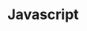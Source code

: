 # Javascript
> <script> 태그를 이용하면 자바스크립트 프로그램을 HTML 문서 대부분의 위치에 삽입할 수 있습니다. <br><br>
> 
#### 외부 스크립트 
> 자바스크립트 코드의 양이 많은 경우엔, 파일로 소분하여 저장할 수 있습니다. <br>
> 이렇게 분해해 놓은 각 파일은 src 속성을 사용해 HTML에 삽입합니다 <br> 
>   ## :warning:  <br>
>  * src 속성이 있으면 태그 내부의 코드는 무시됩니다. <br>
> * <script> 태그는 src 속성과 내부 코드를 동시에 가지지 못합니다. <br>
>  
>  ```c
> <script src="file.js">
>      alert(1); // src 속성이 사용되었으므로 이 코드는 무시됩니다.
> </script>
> ``` 
> <br>   
> * 역 따옴표(백틱, backtick) : `Hello` <br>
>       역 따옴표로 변수나 표현식을 감싼 후 ${…}안에 넣어주면, 아래와 같이 원하는 변수나 표현식을 문자열 중간에 손쉽게 넣을 수 있습니다. <br>
> 
>  ```c
> let name = "John";
> 
> // 변수를 문자열 중간에 삽입
> alert( `Hello, ${name}!` ); // Hello, John!
>
> // 표현식을 문자열 중간에 삽입
> alert( `the result is ${1 + 2}` ); // the result is 3
> ``` 
> <br> 
>  
> #### 세미콜론 
> 줄 바꿈이 있다면 세미콜론(semicolon)을 생략할 수 있습니다. <br>
> 아래 코드는 에러 없이 동작합니다.
>  ```c
> alert('Hello')
> alert('World')
> ```
>  <br>
> <br>
>
> #### 변수
> * var는 let과 거의 동일하게 동작합니다. var도 let처럼 변수를 선언하는 데 쓰이죠. 다만 var는 ‘오래된’ 방식입니다. <br>
> * 여러 단어를 조합하여 변수명을 만들 땐 카멜 표기법(camelCase)가 흔히 사용됩니다. 카멜 표기법은 단어를 차례대로 나열하면서 첫 단어를 제외한 각 단어의 첫 글자를 대문자로 작성합니다. myVeryLongName같이 말이죠. 
> <br>
>  
> #### 상수
> * 변화하지 않는 변수를 선언할 땐, let 대신 const를 사용합니다. <br>
> * const로 선언한 변수를 '상수(constant)'라고 부릅니다. 상수는 재할당할 수 없으므로 상수를 변경하려고 하면 에러가 발생합니다.
> ```c
> const myBirthday = '18.04.1982';
> myBirthday = '01.01.2001'; // error, can't reassign the constant!
> ```  
> <br>
>
> #### undefined 값
> * undefined 값도 null 값처럼 자신만의 자료형을 형성합니다.
> * undefined는 '값이 할당되지 않은 상태’를 나타낼 때 사용합니다.
> * 변수는 선언했지만, 값을 할당하지 않았다면 해당 변수에 undefined가 자동으로 할당됩니다.
> ```c
> let age;
> alert(age); // 'undefined'가 출력됩니다.
> ``` 
> <br>
> <br>
>
> #### null 값
> * null 값은 지금까지 소개한 자료형 중 어느 자료형에도 속하지 않는 값입니다.
> * null 값은 오로지 null 값만 포함하는 별도의 자료형을 만듭니다.
> * null의 typeof 연산은 "object"인데, 이는 언어상 오류입니다. null은 객체가 아닙니다.
>
> <br><br>
>
> - 객체(object)형은 특수한 자료형입니다.
> 객체형을 제외한 다른 자료형은 문자열이든 숫자든 한 가지만 표현할 수 있기 때문에 원시(primitive) 자료형이라 부릅니다. 반면 객체는 데이터 컬렉션이나 복잡한 개체(entity)를 표현할 수 있습니다. <br>
> - 심볼(symbol)형은 객체의 고유한 식별자(unique identifier)를 만들 때 사용됩니다. 
> 
> <br>
>
> #### typeof 연산자
> * typeof 연산자는 인수의 자료형을 반환합니다. 자료형에 따라 처리 방식을 다르게 하고 싶거나 변수의 자료형을 빠르게 알아내고자 할 때 유용합니다.
> * typeof 연산자는 두 가지 형태의 문법을 지원합니다.
> 1. 연산자: typeof x
> 2. 함수: typeof(x) <br>
> 괄호가 있든 없든 결과가 동일합니다. <br>
> typeof x를 호출하면 인수의 자료형을 나타내는 문자열을 반환합니다.
> ```c
> ypeof undefined // "undefined"
>
> typeof 0 // "number"
>
> typeof 10n // "bigint"
>
> typeof true // "boolean"
> 
> typeof "foo" // "string"
>
> typeof Symbol("id") // "symbol"
>
> typeof Math // "object"  (1)
>
> typeof null // "object"  (2)
>
> typeof alert // "function"  (3)
> ``` 
>
> <br> <br>
>
> #### alert
> * alert 함수는 앞선 예제에서 살펴본 바 있습니다. 이 함수가 실행되면 사용자가 ‘확인(OK)’ 버튼을 누를 때까지 메시지를 보여주는 창이 계속 떠있게 됩니다.
>
> <br>
>
> #### prompt
> * 브라우저에서 제공하는 prompt 함수는 두 개의 인수를 받습니다.
> * 함수가 실행되면 텍스트 메시지와 입력 필드(input field), 확인(OK) 및 취소(Cancel) 버튼이 있는 모달 창을 띄워줍니다.
> * title : 사용자에게 보여줄 문자열 <br>
> * default : 입력 필드의 초깃값(선택값) <br>
> * 인수를 감싸는 대괄호 [...]의 의미 : default를 감싸는 대괄호는 이 매개변수가 필수가 아닌 선택값이라는 것을 의미합니다.
>
> ```c
> result = prompt(title, [default]);
> ``` 
> <br>
>
> * prompt 함수는 사용자가 입력 필드에 기재한 문자열을 반환합니다. 사용자가 입력을 취소한 경우는 null이 반환됩니다.
>
> ```c
> let age = prompt('나이를 입력해주세요.', 100);
>
> alert(`당신의 나이는 ${age}살 입니다.`); // 당신의 나이는 100살입니다.
> ``` 
>
> :warning: Internet Explorer(IE)에서는 항상 '기본값’을 넣어주세요. <br>  
> * 프롬프트 함수의 두 번째 매개변수는 선택사항이지만, 이 매개변수가 없는 경우 IE는 "undefined"를 입력 필드에 명시합니다. <br>
> * IE 사용자를 비롯한 모든 사용자에게 깔끔한 프롬프트를 보여주려면 아래와 같이 두 번째 매개변수를 항상 전달해 줄 것을 권장합니다.
> ```c
> let test = prompt("Test", ''); // <-- IE 사용자를 위한 매개변수 처리
> ``` 
>
> <br>
> <br>
> 
> #### 컨펌 대화상자
> ```c
> result = confirm(question);
> ``` 
> confirm 함수는 매개변수로 받은 question(질문)과 확인 및 취소 버튼이 있는 모달 창을 보여줍니다. <br>
> 사용자가 확인버튼를 누르면 true, 그 외의 경우는 false를 반환합니다.
> 
> ```c
> let isBoss = confirm("당신이 주인인가요?");
>
> alert( isBoss ); // 확인 버튼을 눌렀다면 true가 출력됩니다.
> ``` 
> 
> <br>
> <br>
> 
> #### 문자형으로 변환
> * 문자형으로의 형 변환은 문자형의 값이 필요할 때 일어납니다. <br>
> * alert메서드는 매개변수로 문자형을 받기 때문에, alert(value)에서 value는 문자형이어야 합니다. 만약, 다른 형의 값을 전달받으면 이 값은 문자형으로 자동 변환됩니다. <br>
> * String(value) 함수를 호출해 전달받은 값을 문자열로 변환 할 수도 있습니다. <br>
> 
> ```c
> let value = true;
> alert(typeof value); // boolean
>
> value = String(value); // 변수 value엔 문자열 "true"가 저장됩니다.
> alert(typeof value); // string
> ``` 
> false는 문자열 "false"로, null은 문자열 "null"로 변환되는 것과 같이, 문자형으로의 변환은 대부분 예측 가능한 방식으로 일어납니다. <br>
> 
> <br> <br>
>
> #### 숫자형으로 변환
> 숫자형으로의 변환은 수학과 관련된 함수와 표현식에서 자동으로 일어납니다.
> ```c
> alert( "6" / "2" ); // 3, 문자열이 숫자형으로 자동변환된 후 연산이 수행됩니다.
> ```
> <br>
>
> Number(value) 함수를 사용하면 주어진 값(value)을 숫자형으로 명시해서 변환할 수 있습니다.
> 
> ```c
> let str = "123";
> alert(typeof str); // string
>
> let num = Number(str); // 문자열 "123"이 숫자 123으로 변환됩니다.
>
> alert(typeof num); // number
> ```
> 숫자형 값를 사용해 무언가를 하려고 하는데 그 값을 문자 기반 폼(form)을 통해 입력받는 경우엔, 이런 명시적 형 변환이 필수입니다.
> 
> <br>
>
> ```c
> let age = Number("임의의 문자열 123");
> 
> alert(age); // NaN, 형 변환이 실패합니다.
> ```
> 숫자 이외의 글자가 들어가 있는 문자열을 숫자형으로 변환하려고 하면, 그 결과는 NaN이 됩니다.
> 
> <br>
>
> ##### 예시
> ```c
> alert( Number("   123   ") ); // 123
> alert( Number("123z") );      // NaN ("z"를 숫자로 변환하는 데 실패함)
> alert( Number(true) );        // 1
> alert( Number(false) );       // 0
> ```
> null과 undefined은 숫자형으로 변환 시 결과가 다르다는 점에 유의.
> null은 0이 되고 undefined는 NaN이 됩니다.
>
> <br> <br>
>
> #### 불린형으로 변환
> Boolean(value)를 호출하면 명시적으로 불리언으로의 형 변환을 수행할 수 있습니다. <br>
> 불린형으로 변환 시 적용되는 규칙은 다음과 같습니다. 
> * 숫자 0, 빈 문자열, null, undefined, NaN과 같이 직관적으로도 “비어있다고” 느껴지는 값들은 false가 됩니다.
> * 그 외의 값은 true로 변환됩니다.
> ```c
> alert( Boolean(1) ); // 숫자 1(true)
> alert( Boolean(0) ); // 숫자 0(false)
>
> alert( Boolean("hello") ); // 문자열(true)
> alert( Boolean("") ); // 빈 문자열(false)
> ```
> ###### :warning: 주의: 문자열 "0"은 true입니다.
> PHP 등의 일부 언어에선 문자열 "0"을 false로 취급합니다. 그러나 자바스크립트에선 비어 있지 않은 문자열은 언제나 true입니다.
> ```c
> alert( Boolean("0") ); // true
> alert( Boolean(" ") ); // 공백이 있는 문자열도 비어있지 않은 문자열이기 때문에 true로 변환됩니다.
> ```
> 
> <br> <br> 
>
> #### ‘단항’, ‘이항’, ‘피연산자’
> * 피연산자(operand) 는 연산자가 연산을 수행하는 대상입니다. 5 * 2에는 왼쪽 피연산자 5와 오른쪽 피연산자 2, 총 두 개의 피연산자가 있습니다. '피연산자’는 '인수(argument)'라는 용어로 불리기도 합니다. <br> 
> * 피연산자를 하나만 받는 연산자는 단항(unary) 연산자 라고 부릅니다. 피연산자의 부호를 뒤집는 단항 마이너스 연산자 -는 단항 연산자의 대표적인 예입니다.
> ```c
> let x = 1;
>
> x = -x;
> alert( x ); // -1, 단항 마이너스 연산자는 부호를 뒤집습니다.
> ```
> 
> <br>
>  
> #### 거듭제곱 연산자 **
> 거듭제곱 연산자(exponentiation operator)를 사용한 a ** b를 평가하면 a를 b번 곱한 값이 반환됩니다.
> ```c
> alert( 2 ** 2 ); // 4  (2 * 2)
> alert( 2 ** 3 ); // 8  (2 * 2 * 2)
> alert( 2 ** 4 ); // 16 (2 * 2 * 2 * 2)
> ```
